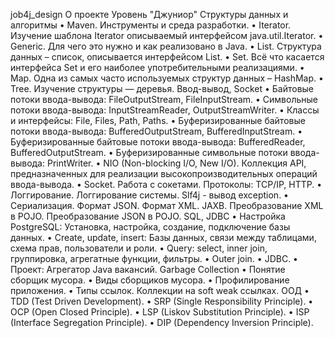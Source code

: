 job4j_design
О проекте
Уровень "Джуниор"
Структуры данных и алгоритмы
• Maven. Инструменты и среда разработки.
• Iterator. Изучение шаблона Iterator описываемый интерфейсом java.util.Iterator.
• Generic. Для чего это нужно и как реализовано в Java.
• List. Структура данных – список, описывается интерфейсом List.
• Set. Всё что касается интерфейса Set и его наиболее употребительными реализациями.
• Map. Одна из самых часто используемых структур данных – HashMap.
• Tree. Изучение структуры — деревья.
Ввод-вывод, Socket
• Байтовые потоки ввода-вывода: FileOutputStream, FileInputStream.
• Символьные потоки ввода-вывода: InputStreamReader, OutputStreamWriter.
• Классы и интерфейсы: File, Files, Path, Paths.
• Буферизированные байтовые потоки ввода-вывода: BufferedOutputStream, BufferedInputStream.
• Буферизированные байтовые потоки ввода-вывода: BufferedReader, BufferedOutputStream.
• Буферизированные символьные потоки ввода-вывода: PrintWriter.
• NIO (Non-blocking I/O, New I/O). Коллекция API, предназначенных для реализации высокопроизводительных операций
ввода-вывода.
• Socket. Работа с сокетами. Протоколы: TCP/IP, HTTP.
• Логгирование. Логгирование системы. Slf4j - вывод exception.
• Сериализация. Формат JSON. Формат XML. JAXB. Преобразование XML в POJO. Преобразование JSON в POJO.
SQL, JDBC
• Настройка PostgreSQL: Установка, настройка, создание, подключение базы данных.
• Create, update, insert: Базы данных, связи между таблицами, схема прав, пользователи и роли.
• Query: select, inner join, группировка, агрегатные функции, фильтры.
• Outer join.
• JDBC.
• Проект: Агрегатор Java вакансий.
Garbage Collection
• Понятие сборщик мусора.
• Виды сборщиков мусорa.
• Профилирование приложения.
• Типы ссылок. Коллекции на soft weak ссылках.
ООД
• TDD (Test Driven Development).
• SRP (Single Responsibility Principle).
• OCP (Open Closed Principle).
• LSP (Liskov Substitution Principle).
• ISP (Interface Segregation Principle).
• DIP (Dependency Inversion Principle).

